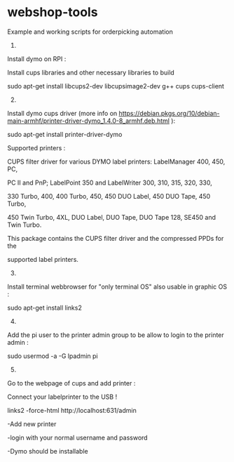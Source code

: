 # webshop-tools
Example and working scripts for orderpicking automation

1)

Install dymo on RPI :

Install cups libraries and other necessary libraries to build

sudo apt-get install libcups2-dev libcupsimage2-dev g++ cups cups-client

2)
Install dymo cups driver (more info on https://debian.pkgs.org/10/debian-main-armhf/printer-driver-dymo_1.4.0-8_armhf.deb.html ):

sudo apt-get install printer-driver-dymo

Supported printers :

CUPS filter driver for various DYMO label printers: LabelManager 400, 450, PC,

PC II and PnP; LabelPoint 350 and LabelWriter 300, 310, 315, 320, 330,

330 Turbo, 400, 400 Turbo, 450, 450 DUO Label, 450 DUO Tape, 450 Turbo,

450 Twin Turbo, 4XL, DUO Label, DUO Tape, DUO Tape 128, SE450 and Twin Turbo.

This package contains the CUPS filter driver and the compressed PPDs for the

supported label printers.

3)

Install terminal webbrowser for "only terminal OS" also usable in graphic OS :

sudo apt-get install links2

4)

Add the pi user to the printer admin group to be allow to login to the printer admin :

sudo usermod -a -G lpadmin pi

5)

Go to the webpage of cups and add printer :

Connect your labelprinter to the USB !

links2 -force-html http://localhost:631/admin

-Add new printer

-login with your normal username and password

-Dymo should be installable


